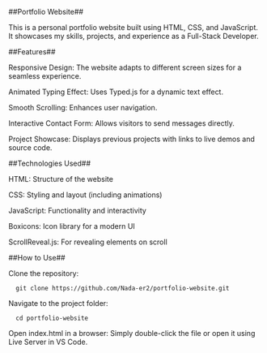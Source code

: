 ##Portfolio Website##

This is a personal portfolio website built using HTML, CSS, and JavaScript. It showcases my skills, projects, and experience as a Full-Stack Developer.

##Features##

  Responsive Design: The website adapts to different screen sizes for a seamless experience.

  Animated Typing Effect: Uses Typed.js for a dynamic text effect.

  Smooth Scrolling: Enhances user navigation.

  Interactive Contact Form: Allows visitors to send messages directly.

  Project Showcase: Displays previous projects with links to live demos and source code.

##Technologies Used##

  HTML: Structure of the website

  CSS: Styling and layout (including animations)

  JavaScript: Functionality and interactivity

  Boxicons: Icon library for a modern UI

  ScrollReveal.js: For revealing elements on scroll

##How to Use##

  Clone the repository:

      git clone https://github.com/Nada-er2/portfolio-website.git

  Navigate to the project folder:

      cd portfolio-website

  Open index.html in a browser:
      Simply double-click the file or open it using Live Server in VS Code.
